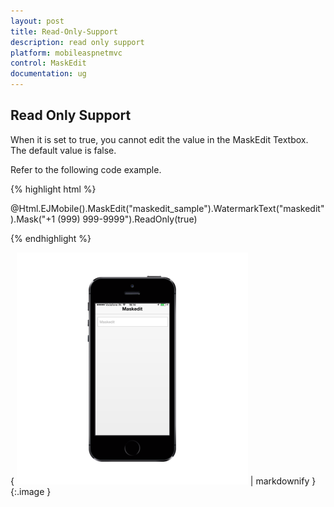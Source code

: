 ```yaml
---
layout: post
title: Read-Only-Support
description: read only support
platform: mobileaspnetmvc
control: MaskEdit
documentation: ug
---
```


## Read Only Support

When it is set to true, you cannot edit the value in the MaskEdit Textbox. The default value is false.

Refer to the following code example.

{% highlight html %}



@Html.EJMobile().MaskEdit("maskedit_sample").WatermarkText("maskedit").Mask("+1 (999) 999-9999").ReadOnly(true)





{% endhighlight %}



{ ![D:/Final Doc/mockup/IMG_0524_iphone5s_spacegrey_portrait.png](Read-Only-Support_images/Read-Only-Support_img1.png) | markdownify }
{:.image }


